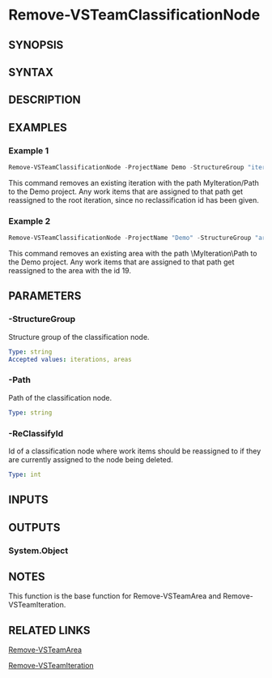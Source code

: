 <!-- #include "./common/header.md" -->

# Remove-VSTeamClassificationNode

## SYNOPSIS

<!-- #include "./synopsis/Remove-VSTeamClassificationNode.md" -->

## SYNTAX

## DESCRIPTION

<!-- #include "./synopsis/Remove-VSTeamClassificationNode.md" -->

## EXAMPLES

### Example 1

```powershell
Remove-VSTeamClassificationNode -ProjectName Demo -StructureGroup "iterations" -Path "\MyIteration\Path"
```

This command removes an existing iteration with the path MyIteration/Path to the Demo project. Any work items that are assigned to that path get reassigned to the root iteration, since no reclassification id has been given.

### Example 2

```powershell
Remove-VSTeamClassificationNode -ProjectName "Demo" -StructureGroup "areas" -Path "\MyIteration\Path" -ReClassifyId 19
```

This command removes an existing area with the path \MyIteration\Path to the Demo project. Any work items that are assigned to that path get reassigned to the area with the id 19.

## PARAMETERS

<!-- #include "./params/projectName.md" -->

### -StructureGroup

Structure group of the classification node.

```yaml
Type: string
Accepted values: iterations, areas
```

### -Path

Path of the classification node.

```yaml
Type: string
```

### -ReClassifyId

Id of a classification node where work items should be reassigned to if they are currently assigned to the node being deleted.

```yaml
Type: int
```

<!-- #include "./params/force.md" -->

## INPUTS

## OUTPUTS

### System.Object

## NOTES

This function is the base function for Remove-VSTeamArea and Remove-VSTeamIteration.

<!-- #include "./common/prerequisites.md" -->

## RELATED LINKS

<!-- #include "./common/related.md" -->

[Remove-VSTeamArea](Remove-VSTeamArea.md)

[Remove-VSTeamIteration](Remove-VSTeamIteration.md)

